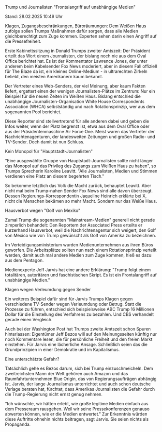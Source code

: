 
Trump und Journalisten
"Frontalangriff auf unabhängige Medien"


Stand: 28.02.2025 10:49 Uhr


Klagen, Zugangsbeschränkungen, Büroräumungen: Dem Weißen Haus zufolge sollen Trumps Maßnahmen dafür sorgen, dass alle Medien gleichberechtigt zum Zuge kommen. Experten sehen darin einen Angriff auf die Pressefreiheit. 



Erste Kabinettssitzung in Donald Trumps zweiter Amtszeit: Der Präsident erteilt das Wort einem Journalisten, der bislang noch nie aus dem Oval Office berichtet hat. Es ist der Kommentator Lawrence Jones, der unter anderem beim Kabelsender Fox News moderiert, aber in diesem Fall offiziell für The Blaze da ist, ein kleines Online-Medium - in ultrarechten Zirkeln beliebt, den meisten Amerikanern kaum bekannt.


Der Vertreter eines Web-Senders, der viel Meinung, aber kaum Fakten liefert, ergattert einen der wenigen Journalisten-Plätze im Zentrum: Nur ein Beispiel für die neuen Zeiten im Weißen Haus. Bislang entschied die unabhängige Journalisten-Organisation White House Correspondents Association (WHCA) selbstständig und nach Rotationsprinzip, wer aus dem sogenannten Pool berichtet.


Diese Reporter sind stellvertretend für alle anderen dabei und geben die Infos weiter, wenn der Platz begrenzt ist, etwa aus dem Oval Office oder aus der Präsidentenmaschine Air Force One. Meist waren das Vertreter der Nachrichtenagenturen, der landesweiten Zeitungen und großen Radio- und TV-Sender. Doch damit ist nun Schluss.

Kein Monopol für "Hauptstadt-Journalisten"


"Eine ausgewählte Gruppe von Hauptstadt-Journalisten sollte nicht länger das Monopol auf das Privileg des Zugangs zum Weißen Haus zu haben", so Trumps Sprecherin Karoline Leavitt. "Alle Journalisten, Medien und Stimmen verdienen eine Platz an diesem begehrten Tisch."


So bekomme letztlich das Volk die Macht zurück, behauptet Leavitt. Aber nicht mal beim Trump-nahen Sender Fox News sind alle davon überzeugt. Dessen Regierungs-Korrespondentin Jaqueline Heinrich erklärte bei X, nicht die Menschen bekämen so mehr Macht. Sondern nur das Weiße Haus.

Hausverbot wegen "Golf von Mexiko"


Zumal Trump die sogenannten "Mainstream-Medien" generell nicht gerade zimperlich behandelt: Den Reportern der Associated Press erteilte er kurzerhand Hausverbot, weil die Nachrichtenagentur sich weigert, den Golf von Mexico wie von Trump gewünscht als Golf von Amerika zu bezeichnen.


Im Verteidigungsministerium wurden Medienunternehmen aus ihren Büros geworfen. Die Arbeitsplätze sollten nun nach einem Rotationsprinzip verteilt werden, damit auch mal andere Medien zum Zuge kommen, hieß es dazu aus dem Pentagon.


Medienexperte Jeff Jarvis hat eine andere Erklärung: "Trump folgt einem totalitären, autoritären und faschistischen Skript. Es ist ein Frontalangriff auf unabhängige Medien."

Klagen wegen Verleumdung gegen Sender


Ein weiteres Beispiel dafür sind für Jarvis Trumps Klagen gegen verschiedene TV-Sender wegen Verleumdung oder Betrug. Statt die Prozesse zu führen, entschied sich beispielsweise ABC Trump 16 Millionen Dollar für die Einstellung des Verfahrens zu bezahlen. Und CBS verhandelt gerade einen Vergleich.


Auch bei der Washington Post hat Trumps zweite Amtszeit schon Spuren hinterlassen: Eigentümer Jeff Bezos will auf den Meinungsseiten künftig nur noch Kommentare lesen, die für persönliche Freiheit und den freien Markt einstehen. Für Jarvis eine lächerliche Ansage. Schließlich seien das die Grundprinzipien in einer Demokratie und im Kapitalismus.

Eine unterschätzte Gefahr?


Tatsächlich gehe es Bezos darum, sich bei Trump einzuschmeicheln. Dem zweitreichsten Mann der Welt gehören auch Amazon und das Raumfahrtunternehmen Blue Origin, das von Regierungsaufträgen abhängig ist. Jarvis, der lange Journalismus unterrichtet und auch schon deutsche Verlage beraten hat, fürchtet, dass Amerikas Journalisten die Gefahr durch die Trump-Regierung nicht ernst genug nehmen.


"Ich wünschte, wir hätten erlebt, wie große legitime Medien einfach aus dem Presseraum rausgehen. Weil wir seine Pressekonferenzen genauso abwerten können, wie er die Medien entwertet." Zur Erkenntnis würden diese Auftritte ohnehin nichts beitragen, sagt Jarvis. Sie seien nichts als Propaganda.

